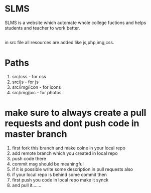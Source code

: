 # SLMS
SLMS is a website which automate whole college fuctions and helps students and teacher to work better.
##
in src file all resources are added like js,php,img,css.
##
# Paths
1. src/css - for css
2. src/js - for js
3. src/img/icon - for icons
4. src/img/pic - for photos
# make sure to always create a pull requests and dont push code in master branch
1. first fork this branch and make colne in your local repo
2. add remote branch which you created in local repo
3. push code there
4. commit msg should be meaningful
5. if it is possible write some description in pull requests also
6. if your local repo is behind some commit then
7. first push you code in local repo make it synck
8. and pull it.......